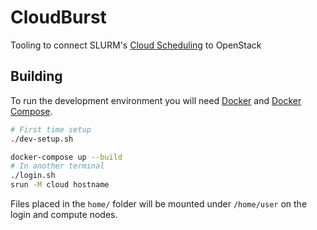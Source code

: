 # CloudBurst

Tooling to connect SLURM's [Cloud Scheduling](https://slurm.schedmd.com/elastic_computing.html) to OpenStack

## Building

To run the development environment you will need [Docker](https://docs.docker.com/engine/install/#server) and [Docker Compose](https://docs.docker.com/compose/install/).

```sh
# First time setup
./dev-setup.sh

docker-compose up --build
# In another terminal
./login.sh
srun -M cloud hostname
```

Files placed in the `home/` folder will be mounted under `/home/user` on the login and compute nodes.
